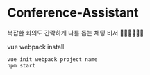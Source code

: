 # Conference-Assistant

복잡한 회의도 간략하게 나를 돕는 채팅 비서 💁🏻‍♀️💁🏻‍♂️


vue webpack install 
~~~
vue init webpack project name
npm start
~~~

